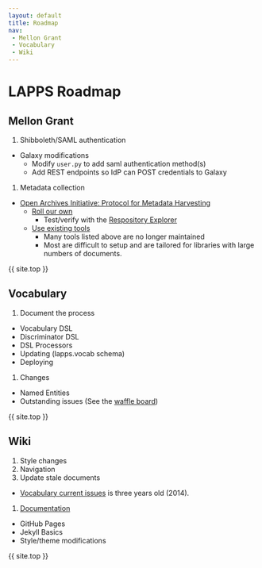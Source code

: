 ```yaml
---
layout: default
title: Roadmap
nav:
 - Mellon Grant
 - Vocabulary
 - Wiki
---
```


# LAPPS Roadmap

## Mellon Grant
  
1. Shibboleth/SAML authentication
  - Galaxy modifications
    - Modify `user.py` to add saml authentication method(s)
    - Add REST endpoints so IdP can POST credentials to Galaxy
1. Metadata collection
  - [Open Archives Initiative: Protocol for Metadata Harvesting](https://www.openarchives.org/pmh/)
    - [Roll our own](http://www.oaforum.org/tutorial/english/page4.htm)
      - Test/verify with the [Respository Explorer](http://re.cs.uct.ac.za)
    - [Use existing tools](https://www.openarchives.org/pmh/tools/)
      - Many tools listed above are no longer maintained
      - Most are difficult to setup and are tailored for libraries with large numbers of documents.

{{ site.top }}

## Vocabulary
	
1. Document the process
  - Vocabulary DSL
  - Discriminator DSL
  - DSL Processors
  - Updating (lapps.vocab schema)
  - Deploying
1. Changes
  - Named Entities
  - Outstanding issues (See the [waffle board](https://waffle.io/lapps/lapps.github.io?search=vocabulary))
  
{{ site.top }}

## Wiki

1. Style changes
1. Navigation
1. Update stale documents
  - [Vocabulary current issues](vocabulary/current_issues) is three years old (2014).
1. [Documentation](wiki)
  - GitHub Pages
  - Jekyll Basics
  - Style/theme modifications
  
{{ site.top }}
